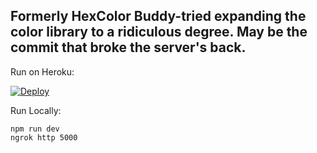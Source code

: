 Formerly HexColor Buddy-tried expanding the color library to a ridiculous degree. May be the commit that broke the server's back. 
--------------

Run on Heroku:

[![Deploy](https://www.herokucdn.com/deploy/button.svg)](https://heroku.com/deploy)

Run Locally:

    npm run dev
    ngrok http 5000

